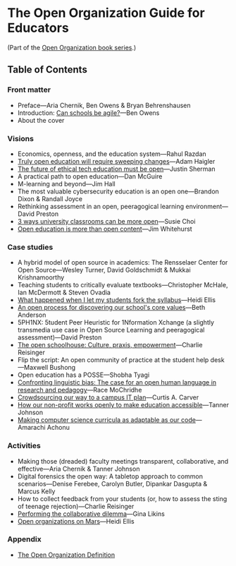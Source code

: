 # The Open Organization Guide for Educators

(Part of the [Open Organization book series](https://opensource.com/open-organization/resources/book-series).)

## Table of Contents

### Front matter

- Preface—Aria Chernik, Ben Owens & Bryan Behrenshausen
- Introduction: [Can schools be agile?](https://opensource.com/open-organization/19/4/education-culture-continuous-improvement)—Ben Owens
- About the cover

### Visions

- Economics, openness, and the education system—Rahul Razdan
- [Truly open education will require sweeping changes](https://opensource.com/open-organization/18/1/open-education-public-mission)—Adam Haigler
- [The future of ethical tech education must be open](https://opensource.com/open-organization/19/6/future-ethical-tech-edu-open)—Justin Sherman
- A practical path to open education—Dan McGuire
- M-learning and beyond—Jim Hall
- The most valuable cybersecurity education is an open one—Brandon Dixon & Randall Joyce
- Rethinking assessment in an open, peeragogical learning environment—David Preston
- [3 ways university classrooms can be more open](https://opensource.com/open-organization/17/12/open-model-college-classrooms)—Susie Choi
- [Open education is more than open content](https://opensource.com/open-organization/16/8/harnessing-power-open-education)—Jim Whitehurst

### Case studies

- A hybrid model of open source in academics: The Rensselaer Center for Open Source—Wesley Turner, David Goldschmidt & Mukkai Krishnamoorthy
- Teaching students to critically evaluate textbooks—Christopher McHale, Ian McDermott & Steven Ovadia
- [What happened when I let my students fork the syllabus](https://opensource.com/open-organization/18/11/making-course-syllabus-open)—Heidi Ellis
- [An open process for discovering our school's core values](https://opensource.com/open-organization/16/6/opening-discover-education-centers-core-values)—Beth Anderson
- 5PH1NX: 5tudent Peer Heuristic for 1Nformation Xchange (a slightly transmedia use case in Open Source Learning and peeragogical assessment)—David Preston
- [The open schoolhouse: Culture, praxis, empowerment](https://opensource.com/open-organization/19/7/open-schoolhouse-empowerment)—Charlie Reisinger
- Flip the script: An open community of practice at the student help desk—Maxwell Bushong
- Open education has a POSSE—Shobha Tyagi
- [Confronting linguistic bias: The case for an open human language in research and pedagogy](https://opensource.com/open-organization/19/4/open-language-for-open-education)—Race MoChridhe
- [Crowdsourcing our way to a campus IT plan](https://opensource.com/open-organization/17/10/uab-100-wins-through-crowdsourcing)—Curtis A. Carver
- [How our non-profit works openly to make education accessible](https://opensource.com/open-organization/19/2/building-curriculahub)—Tanner Johnson
- [Making computer science curricula as adaptable as our code](https://opensource.com/open-organization/19/4/adaptable-curricula-computer-science)—Amarachi Achonu

### Activities

- Making those (dreaded) faculty meetings transparent, collaborative, and effective—Aria Chernik & Tanner Johnson
- Digital forensics the open way: A tabletop approach to common scenarios—Denise Ferebee, Carolyn Butler, Dipankar Dasgupta & Marcus Kelly
- How to collect feedback from your students (or, how to assess the sting of teenage rejection)—Charlie Reisinger
- [Performing the collaborative dilemma](https://opensource.com/education/16/6/candy-or-swag-game-teaching-open-source-kids)—Gina Likins
- [Open organizations on Mars](https://opensource.com/open-organization/18/1/imagining-open-communities)—Heidi Ellis

### Appendix

- [The Open Organization Definition](https://github.com/open-organization-ambassadors/open-org-definition/blob/master/open_org_definition.md)
